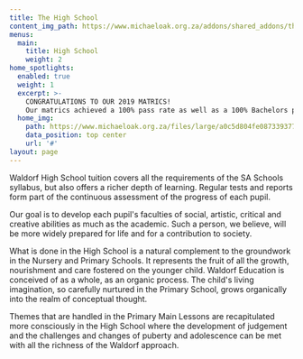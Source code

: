 ```yaml
---
title: The High School
content_img_path: https://www.michaeloak.org.za/addons/shared_addons/themes/base_moak_2/img/slides/surveying2.jpg
menus:
  main:
    title: High School
    weight: 2
home_spotlights:
  enabled: true
  weight: 1
  excerpt: >-
    CONGRATULATIONS TO OUR 2019 MATRICS!
    Our matrics achieved a 100% pass rate as well as a 100% Bachelors pass – we are so proud of you!
  home_img:
    path: https://www.michaeloak.org.za/files/large/a0c5d804fe0873393776c6011a40ecc9.png
    data_position: top center
    url: '#'
layout: page
---
```


Waldorf High School tuition covers all the requirements of the SA Schools syllabus, but also offers a richer depth of learning. Regular tests and reports form part of the continuous assessment of the progress of each pupil.

Our goal is to develop each pupil's faculties of social, artistic, critical and creative abilities as much as the academic. Such a person, we believe, will be more widely prepared for life and for a contribution to society.

What is done in the High School is a natural complement to the groundwork in the Nursery and Primary Schools. It represents the fruit of all the growth, nourishment and care fostered on the younger child. Waldorf Education is conceived of as a whole, as an organic process. The child's living imagination, so carefully nurtured in the Primary School, grows organically into the realm of conceptual thought.

Themes that are handled in the Primary Main Lessons are recapitulated more consciously in the High School where the development of judgement and the challenges and changes of puberty and adolescence can be met with all the richness of the Waldorf approach.
